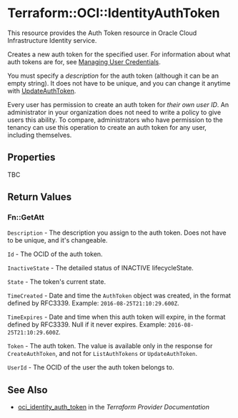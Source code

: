 # Terraform::OCI::IdentityAuthToken

This resource provides the Auth Token resource in Oracle Cloud Infrastructure Identity service.

Creates a new auth token for the specified user. For information about what auth tokens are for, see
[Managing User Credentials](https://docs.cloud.oracle.com/iaas/Content/Identity/Tasks/managingcredentials.htm).

You must specify a *description* for the auth token (although it can be an empty string). It does not
have to be unique, and you can change it anytime with
[UpdateAuthToken](https://docs.cloud.oracle.com/iaas/api/#/en/identity/20160918/AuthToken/UpdateAuthToken).

Every user has permission to create an auth token for *their own user ID*. An administrator in your organization
does not need to write a policy to give users this ability. To compare, administrators who have permission to the
tenancy can use this operation to create an auth token for any user, including themselves.

## Properties

TBC

## Return Values

### Fn::GetAtt

`Description` - The description you assign to the auth token. Does not have to be unique, and it's changeable.

`Id` - The OCID of the auth token.

`InactiveState` - The detailed status of INACTIVE lifecycleState.

`State` - The token's current state.

`TimeCreated` - Date and time the `AuthToken` object was created, in the format defined by RFC3339.  Example: `2016-08-25T21:10:29.600Z`.

`TimeExpires` - Date and time when this auth token will expire, in the format defined by RFC3339. Null if it never expires.  Example: `2016-08-25T21:10:29.600Z`.

`Token` - The auth token. The value is available only in the response for `CreateAuthToken`, and not for `ListAuthTokens` or `UpdateAuthToken`.

`UserId` - The OCID of the user the auth token belongs to.

## See Also

* [oci_identity_auth_token](https://www.terraform.io/docs/providers/oci/r/identity_auth_token.html) in the _Terraform Provider Documentation_